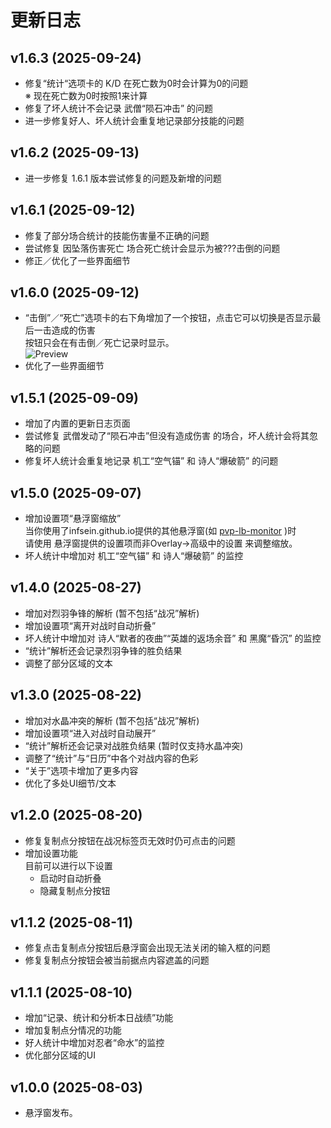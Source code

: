 # 更新日志

## v1.6.3 (2025-09-24)
* 修复“统计“选项卡的 K/D 在死亡数为0时会计算为0的问题 <br>
  ※ 现在死亡数为0时按照1来计算
* 修复了坏人统计不会记录 武僧“陨石冲击” 的问题
* 进一步修复好人、坏人统计会重复地记录部分技能的问题

## v1.6.2 (2025-09-13)
* 进一步修复 1.6.1 版本尝试修复的问题及新增的问题

## v1.6.1 (2025-09-12)
* 修复了部分场合统计的技能伤害量不正确的问题
* 尝试修复 因坠落伤害死亡 场合死亡统计会显示为被???击倒的问题
* 修正／优化了一些界面细节

## v1.6.0 (2025-09-12)
* “击倒”／“死亡”选项卡的右下角增加了一个按钮，点击它可以切换是否显示最后一击造成的伤害 <br>
  按钮只会在有击倒／死亡记录时显示。 <br>
  ![Preview](https://infsein.github.io/static/frontline-overlay/patchnote/1.6.0.png)
* 优化了一些界面细节

## v1.5.1 (2025-09-09)
* 增加了内置的更新日志页面
* 尝试修复 武僧发动了“陨石冲击”但没有造成伤害 的场合，坏人统计会将其忽略的问题
* 修复坏人统计会重复地记录 机工“空气锚” 和 诗人“爆破箭” 的问题

## v1.5.0 (2025-09-07)
* 增加设置项“悬浮窗缩放” <br>
  当你使用了infsein.github.io提供的其他悬浮窗(如 [pvp-lb-monitor](https://github.com/InfSein/pvp-lb-monitor) )时 <br>
  请使用 悬浮窗提供的设置项而非Overlay->高级中的设置 来调整缩放。
* 坏人统计中增加对 机工“空气锚” 和 诗人“爆破箭” 的监控

## v1.4.0 (2025-08-27)
* 增加对烈羽争锋的解析 (暂不包括“战况”解析)
* 增加设置项“离开对战时自动折叠”
* 坏人统计中增加对 诗人“默者的夜曲”“英雄的返场余音” 和 黑魔“昏沉” 的监控
* “统计”解析还会记录烈羽争锋的胜负结果
* 调整了部分区域的文本

## v1.3.0 (2025-08-22)
* 增加对水晶冲突的解析 (暂不包括“战况”解析)
* 增加设置项“进入对战时自动展开”
* “统计”解析还会记录对战胜负结果 (暂时仅支持水晶冲突)
* 调整了“统计”与“日历”中各个对战内容的色彩
* “关于”选项卡增加了更多内容
* 优化了多处UI细节/文本

## v1.2.0 (2025-08-20)
* 修复复制点分按钮在战况标签页无效时仍可点击的问题
* 增加设置功能 <br>
  目前可以进行以下设置
    - 启动时自动折叠
    - 隐藏复制点分按钮

## v1.1.2 (2025-08-11)
* 修复点击复制点分按钮后悬浮窗会出现无法关闭的输入框的问题
* 修复复制点分按钮会被当前据点内容遮盖的问题

## v1.1.1 (2025-08-10)
* 增加“记录、统计和分析本日战绩”功能
* 增加复制点分情况的功能
* 好人统计中增加对忍者“命水”的监控
* 优化部分区域的UI

## v1.0.0 (2025-08-03)
* 悬浮窗发布。
